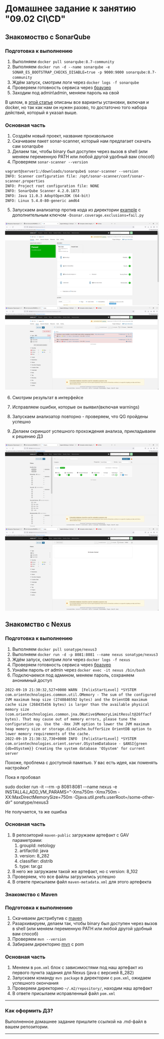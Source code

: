 # Домашнее задание к занятию "09.02 CI\CD"

## Знакомоство с SonarQube

### Подготовка к выполнению

1. Выполняем `docker pull sonarqube:8.7-community`
2. Выполняем `docker run -d --name sonarqube -e SONAR_ES_BOOTSTRAP_CHECKS_DISABLE=true -p 9000:9000 sonarqube:8.7-community`
3. Ждём запуск, смотрим логи через `docker logs -f sonarqube`
4. Проверяем готовность сервиса через [браузер](http://localhost:9000)
5. Заходим под admin\admin, меняем пароль на свой

В целом, в [этой статье](https://docs.sonarqube.org/latest/setup/install-server/) описаны все варианты установки, включая и docker, но так как нам он нужен разово, то достаточно того набора действий, который я указал выше.

### Основная часть

1. Создаём новый проект, название произвольное
2. Скачиваем пакет sonar-scanner, который нам предлагает скачать сам sonarqube
3. Делаем так, чтобы binary был доступен через вызов в shell (или меняем переменную PATH или любой другой удобный вам способ)
4. Проверяем `sonar-scanner --version`
   
```
vagrant@server1:/downloads/sonarqube$ sonar-scanner --version
INFO: Scanner configuration file: /opt/sonar-scanner/conf/sonar-scanner.properties
INFO: Project root configuration file: NONE
INFO: SonarQube Scanner 4.2.0.1873
INFO: Java 11.0.3 AdoptOpenJDK (64-bit)
INFO: Linux 5.4.0-80-generic amd64
```

5. Запускаем анализатор против кода из директории [example](./example) с дополнительным ключом `-Dsonar.coverage.exclusions=fail.py`
   
![img_5.png](img_5.png)
![img_6.png](img_6.png)

6. Смотрим результат в интерфейсе
7. Исправляем ошибки, которые он выявил(включая warnings)
   

8. Запускаем анализатор повторно - проверяем, что QG пройдены успешно
9. Делаем скриншот успешного прохождения анализа, прикладываем к решению ДЗ

![img_7.png](img_7.png)
![img_8.png](img_8.png)

## Знакомство с Nexus

### Подготовка к выполнению

1. Выполняем `docker pull sonatype/nexus3`
2. Выполняем `docker run -d -p 8081:8081 --name nexus sonatype/nexus3`
3. Ждём запуск, смотрим логи через `docker logs -f nexus`
4. Проверяем готовность сервиса через [бразуер](http://localhost:8081)
5. Узнаём пароль от admin через `docker exec -it nexus /bin/bash`
6. Подключаемся под админом, меняем пароль, сохраняем анонимный доступ

```buildoutcfg
2022-09-19 21:30:32,527+0000 WARN  [FelixStartLevel] *SYSTEM com.orientechnologies.common.util.OMemory - The sum of the configured JVM maximum heap size (2740846592 bytes) and the OrientDB maximum cache size (268435456 bytes) is larger than the available physical memory size (com.orientechnologies.common.jna.ONative$MemoryLimitResult@26ffacf bytes). That may cause out of memory errors, please tune the configuration up. Use the -Xmx JVM option to lower the JVM maximum heap memory size or storage.diskCache.bufferSize OrientDB option to lower memory requirements of the cache.
2022-09-19 21:30:32,730+0000 INFO  [FelixStartLevel] *SYSTEM com.orientechnologies.orient.server.OSystemDatabase - $ANSI{green {db=OSystem}} Creating the system database 'OSystem' for current server
```
Похоже, проблема с доступной памятью. У вас есть идея, как поменять настройки?

Пока я пробовал

sudo docker run -it --rm -p 8081:8081 --name nexus -e INSTALL4J_ADD_VM_PARAMS="-Xms750m -Xmx750m -XX:MaxDirectMemorySize=750m  -Djava.util.prefs.userRoot=/some-other-dir" sonatype/nexus3

Не получается, та же ошибка

### Основная часть

1. В репозиторий `maven-public` загружаем артефакт с GAV параметрами:
   1. groupId: netology
   2. artifactId: java
   3. version: 8_282
   4. classifier: distrib
   5. type: tar.gz
2. В него же загружаем такой же артефакт, но с version: 8_102
3. Проверяем, что все файлы загрузились успешно
4. В ответе присылаем файл `maven-metadata.xml` для этого артефекта

### Знакомство с Maven

### Подготовка к выполнению

1. Скачиваем дистрибутив с [maven](https://maven.apache.org/download.cgi)
2. Разархивируем, делаем так, чтобы binary был доступен через вызов в shell (или меняем переменную PATH или любой другой удобный вам способ)
3. Проверяем `mvn --version`
4. Забираем директорию [mvn](./mvn) с pom

### Основная часть

1. Меняем в `pom.xml` блок с зависимостями под наш артефакт из первого пункта задания для Nexus (java с версией 8_282)
2. Запускаем команду `mvn package` в директории с `pom.xml`, ожидаем успешного окончания
3. Проверяем директорию `~/.m2/repository/`, находим наш артефакт
4. В ответе присылаем исправленный файл `pom.xml`

---

### Как оформить ДЗ?

Выполненное домашнее задание пришлите ссылкой на .md-файл в вашем репозитории.

---
